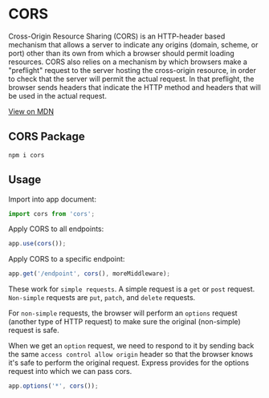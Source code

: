 # CORS

Cross-Origin Resource Sharing (CORS) is an HTTP-header based mechanism that allows a server to indicate any origins (domain, scheme, or port) other than its own from which a browser should permit loading resources. CORS also relies on a mechanism by which browsers make a "preflight" request to the server hosting the cross-origin resource, in order to check that the server will permit the actual request. In that preflight, the browser sends headers that indicate the HTTP method and headers that will be used in the actual request.

[View on MDN](https://developer.mozilla.org/en-US/docs/Web/HTTP/CORS)

## CORS Package

```
npm i cors
```

## Usage

Import into app document:

```js
import cors from 'cors';
```

Apply CORS to all endpoints:

```js
app.use(cors());
```

Apply CORS to a specific endpoint:

```js
app.get('/endpoint', cors(), moreMiddleware);
```

These work for `simple requests`. A simple request is a `get` or `post` request. `Non-simple` requests are `put`, `patch`, and `delete` requests.

For `non-simple` requests, the browser will perform an `options` request (another type of HTTP request) to make sure the original (non-simple) request is safe.

When we get an `option` request, we need to respond to it by sending back the same `access control allow origin` header so that the browser knows it's safe to perform the original request. Express provides for the options request into which we can pass cors.

```js
app.options('*', cors());
```
